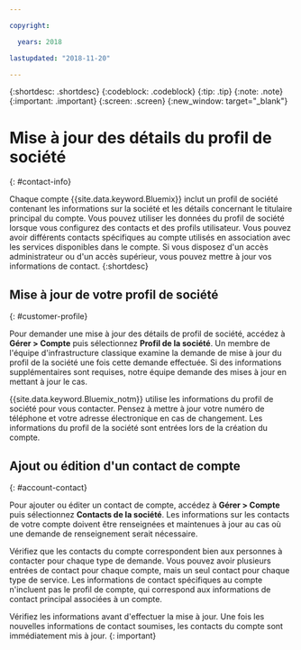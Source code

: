```yaml
---

copyright:

  years: 2018

lastupdated: "2018-11-20"

---
```


{:shortdesc: .shortdesc}
{:codeblock: .codeblock}
{:tip: .tip}
{:note: .note}
{:important: .important}
{:screen: .screen}
{:new_window: target="_blank"}


# Mise à jour des détails du profil de société
{: #contact-info}

Chaque compte {{site.data.keyword.Bluemix}} inclut un profil de société contenant les informations sur la société et les détails concernant le titulaire principal du compte. Vous pouvez utiliser les données du profil de société lorsque vous configurez des contacts et des profils utilisateur. Vous pouvez avoir différents contacts spécifiques au compte utilisés en association avec les services disponibles dans le compte. Si vous disposez d'un accès administrateur ou d'un accès supérieur, vous pouvez mettre à jour vos informations de contact.
{:shortdesc}

## Mise à jour de votre profil de société
{: #customer-profile}

Pour demander une mise à jour des détails de profil de société, accédez à **Gérer > Compte** puis sélectionnez **Profil de la société**. Un membre de l'équipe d'infrastructure classique examine la demande de mise à jour du profil de la société une fois cette demande effectuée. Si des informations supplémentaires sont requises, notre équipe demande des mises à jour en mettant à jour le cas.

{{site.data.keyword.Bluemix_notm}} utilise les informations du profil de société pour vous contacter. Pensez à mettre à jour votre numéro de téléphone et votre adresse électronique en cas de changement. Les informations du profil de la société sont entrées lors de la création du compte. 

## Ajout ou édition d'un contact de compte
{: #account-contact}

Pour ajouter ou éditer un contact de compte, accédez à **Gérer > Compte** puis sélectionnez **Contacts de la société**. Les informations sur les contacts de votre compte doivent être renseignées et maintenues à jour au cas où une demande de renseignement serait nécessaire. 

Vérifiez que les contacts du compte correspondent bien aux personnes à contacter pour chaque type de demande. Vous pouvez avoir plusieurs entrées de contact pour chaque compte, mais un seul contact pour chaque type de service. Les informations de contact spécifiques au compte n'incluent pas le profil de compte, qui correspond aux informations de contact principal associées à un compte. 

  Vérifiez les informations avant d'effectuer la mise à jour. Une fois les nouvelles informations de contact soumises, les contacts du compte sont immédiatement mis à jour. 
  {: important}

